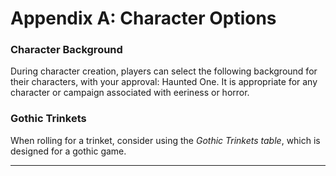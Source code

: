 # Appendix A: Character Options

### Character Background

During character creation, players can select the following background for their characters, with your approval: Haunted One. It is appropriate for any character or campaign associated with eeriness or horror.

### Gothic Trinkets

When rolling for a trinket, consider using the *Gothic Trinkets table*, which is designed for a gothic game.


------